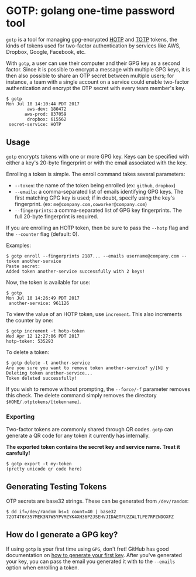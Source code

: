 GOTP: golang one-time password tool
===================================

`gotp` is a tool for managing gpg-encrypted [HOTP](https://en.wikipedia.org/wiki/HMAC-based_One-time_Password_Algorithm) and [TOTP](https://en.wikipedia.org/wiki/Time-based_One-time_Password_Algorithm)
tokens, the kinds of tokens used for two-factor authentication by services
like AWS, Dropbox, Google, Facebook, etc.

With `gotp`, a user can use their computer and their GPG key as a second factor.
Since it is possible to encrypt a message with multiple GPG keys, it is then also
possible to share an OTP secret between multiple users; for instance, a team
with a single account on a service could enable two-factor authentication and
encrypt the OTP secret with every team member's key.

```
$ gotp
Mon Jul 10 14:10:44 PDT 2017
        aws-dev: 180472
       aws-prod: 837059
        dropbox: 615562
 secret-service: HOTP
```

Usage
-----

`gotp` encrypts tokens with one or more GPG key. Keys can be specified with either
a key's 20-byte fingerprint or with the email associated with the key.

Enrolling a token is simple. The enroll command takes several parameters:
* `--token`: the name of the token being enrolled (ex: `github`, `dropbox`)
* `--emails`: a comma-separated list of emails identifying GPG keys. The first matching GPG key is used; if in doubt, specify using the key's fingerprint. (ex: `me@company.com,coworker@company.com`)
* `--fingerprints`: a comma-separated list of GPG key fingerprints. The full 20-byte fingerprint is required.

If you are enrolling an HOTP token, then be sure to pass the `--hotp` flag and the `--counter` flag (default: 0).

Examples:
```
$ gotp enroll --fingerprints 2187... --emails username@company.com --token another-service
Paste secret:
Added token another-service successfully with 2 keys!
```

Now, the token is available for use:
```
$ gotp
Mon Jul 10 14:26:49 PDT 2017
 another-service: 961126
```

To view the value of an HOTP token, use `increment`. This also increments the counter by one:

```
$ gotp increment -t hotp-token
Wed Apr 12 12:27:06 PDT 2017
hotp-token: 535293
```

To delete a token:

```
$ gotp delete -t another-service
Are you sure you want to remove token another-service? y/[N] y
Deleting token another-service...
Token deleted successfully!
```

If you wish to remove without prompting, the `--force/-f` parameter removes this check.
The delete command simply removes the directory `$HOME/.otptokens/[tokenname]`.

### Exporting

Two-factor tokens are commonly shared through QR codes. `gotp` can generate a QR code for
any token it currently has internally.

**The exported token contains the secret key and service name. Treat it carefully!**

```
$ gotp export -t my-token
(pretty unicode qr code here)
```

Generating Testing Tokens
-------------------------

OTP secrets are base32 strings. These can be generated from `/dev/random`:

```
$ dd if=/dev/random bs=1 count=40 | base32
72OT4T6Y357MEK3N7W5YPVMZYK4XH36P2JSEHVJIDAETFU2ZALTLPE7RPZNDOXFZ
```

How do I generate a GPG key?
----------------------------

If using `gotp` is your first time using `GPG`, don't fret! GitHub has good
documentation on [how to generate your first key](https://help.github.com/articles/generating-a-new-gpg-key/#generating-a-gpg-key).
After you've generated your key, you can pass the email you generated it
with to the `--emails` option when enrolling a token.